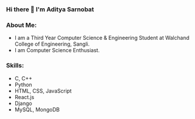 ### Hi there 👋 I'm Aditya Sarnobat

### About Me:
- I am a Third Year Computer Science & Engineering Student at Walchand College of Engineering, Sangli.<br>
- I am Computer Science Enthusiast.<br>

### Skills:
<ul>
  <li>C, C++</li>
  <li>Python</li>  
  <li>HTML, CSS, JavaScript</li>  
  <li>React.js</li>
  <li>Django</li/>
  <li>MySQL, MongoDB</li>
</ul>



